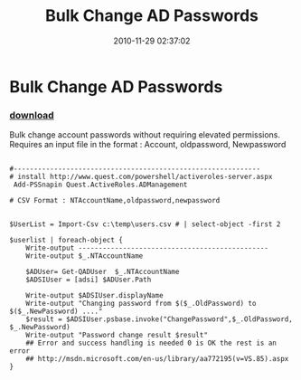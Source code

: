 ﻿---
pid:            2394
parent:         0
children:       
poster:         Jos Verlinde
title:          Bulk Change AD Passwords
date:           2010-11-29 02:37:02
description:    Bulk change account passwords without requiring elevated permissions.
Requires an input file in the format : Account, oldpassword, Newpassword


format:         posh
---

# Bulk Change AD Passwords

### [download](2394.ps1)  

Bulk change account passwords without requiring elevated permissions.
Requires an input file in the format : Account, oldpassword, Newpassword



```posh

#-------------------------------------------------------------
# install http://www.quest.com/powershell/activeroles-server.aspx
 Add-PSSnapin Quest.ActiveRoles.ADManagement

# CSV Format : NTAccountName,oldpassword,newpassword


$UserList = Import-Csv c:\temp\users.csv # | select-object -first 2 

$userlist | foreach-object {
    Write-output -----------------------------------------------
    Write-output $_.NTAccountName

    $ADUser= Get-QADUser  $_.NTAccountName
    $ADSIUser = [adsi] $ADUser.Path
    
    Write-output $ADSIUser.displayName
    Write-output "Changing password from $($_.OldPassword) to $($_.NewPassword) ...."
    $result = $ADSIUser.psbase.invoke("ChangePassword",$_.OldPassword, $_.NewPassword)
    Write-output "Password change result $result"
    ## Error and success handling is needed 0 is OK the rest is an error 
    ## http://msdn.microsoft.com/en-us/library/aa772195(v=VS.85).aspx 
}

```
